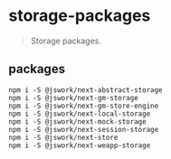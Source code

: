 # storage-packages
> Storage packages.

## packages
```shell
npm i -S @jswork/next-abstract-storage
npm i -S @jswork/next-gm-storage
npm i -S @jswork/next-gm-store-engine
npm i -S @jswork/next-local-storage
npm i -S @jswork/next-mock-storage
npm i -S @jswork/next-session-storage
npm i -S @jswork/next-store
npm i -S @jswork/next-weapp-storage
```